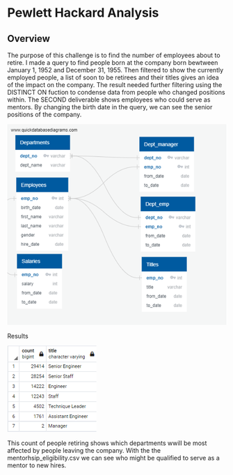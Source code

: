 # Pewlett Hackard Analysis

## Overview
The purpose of this challenge is to find the number of employees about to retire. I made a query to find people born at the company born bewtween January 1, 1952 and December 31, 1955. Then filtered to show the currently employed people, a list of soon to be retirees and their titles gives an idea of the impact on the company. The result needed further filtering using the DISTINCT ON fuction to condense data from people who changed positions within. The SECOND deliverable shows employees 
who could serve as mentors. By changing the birth date in the query, we can see the senior positions of the company. 

![](https://github.com/lucaskocisko/Pewlett_Hackard_Analysis/blob/main/EmployeeDB.png)

Results

![](https://github.com/lucaskocisko/Pewlett_Hackard_Analysis/blob/main/retire_count.png)

This count of people retiring shows which departments wwill be most affected by people leaving the company. With the the mentorhsip_eligibility.csv we can see who might be qualified to serve as a mentor to new hires.
